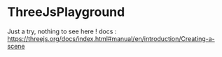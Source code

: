 # ThreeJsPlayground
Just a try, nothing to see here !
docs : https://threejs.org/docs/index.html#manual/en/introduction/Creating-a-scene
